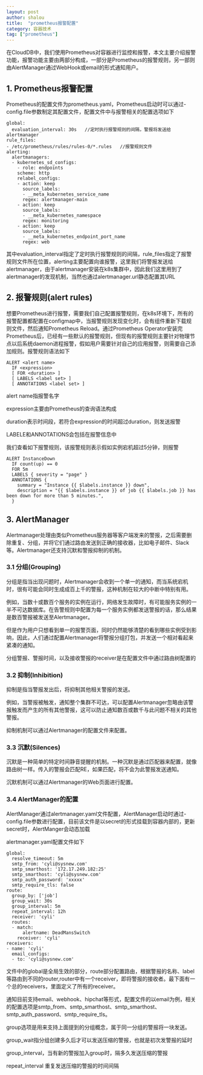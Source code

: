 ```yaml
---
layout: post 
author: shalou
title:  "prometheus报警配置"   
category: 容器技术
tag: ["prometheus"]
---
```


在CloudDB中，我们使用Prometheus对容器进行监控和报警，本文主要介绍报警功能，报警功能主要由两部分构成，一部分是Prometheus的报警规则，另一部则由AlertManager通过WebHook或email的形式通知用户。

## 1. Prometheus报警配置
Prometheus的配置文件为prometheus.yaml，Prometheus启动时可以通过-config.file参数制定其配置文件，配置文件中与报警相关的配置选项如下

<!-- more -->

```
global:
  evaluation_interval: 30s   //定时执行报警规则的间隔，警报将发送给alertmanager
rule_files:
- /etc/prometheus/rules/rules-0/*.rules   //报警规则文件
alerting: 
  alertmanagers:
  - kubernetes_sd_configs:
    - role: endpoints
    scheme: http
    relabel_configs:
    - action: keep
      source_labels:
      - __meta_kubernetes_service_name
      regex: alertmanager-main
    - action: keep
      source_labels:
      - __meta_kubernetes_namespace
      regex: monitoring
    - action: keep
      source_labels:
      - __meta_kubernetes_endpoint_port_name
      regex: web
```

其中evaluation_interval指定了定时执行报警规则的间隔，rule_files指定了报警规则文件所在位置，alerting主要配置向谁报警，这里我们将警报发送给alertmanager，由于alertmanager安装在k8s集群中，因此我们这里用到了alertmanager的发现机制，当然也通过alertmanager.url静态配置其URL

## 2. 报警规则(alert rules)

想要Prometheus进行报警，需要我们自己配置报警规则，在k8s环境下，所有的报警配置都配置在configmap中，当报警规则发现变化时，会有组件重新下载规则文件，然后通知Prometheus Reload。通过Prometheus Operator安装完Prometheus后，已经有一些默认的报警规则，但现有的报警规则主要针对物理节点以后系统daemon进程报警，假如用户需要针对自己的应用报警，则需要自己添加规则。报警规则语法如下

```
ALERT <alert name>
  IF <expression>
  [ FOR <duration> ]
  [ LABELS <label set> ]
  [ ANNOTATIONS <label set> ]
```

alert name指报警名字

expression主要由Prometheus的查询语法构成

duration表示时间段，若符合expression的时间超过duration，则发送报警

LABELE和ANNOTATIONS会包括在报警信息中

我们查看如下报警规则，该报警规则表示假如实例宕机超过5分钟，则报警

```
ALERT InstanceDown
  IF count(up) == 0
  FOR 5m
  LABELS { severity = "page" }
  ANNOTATIONS {
    summary = "Instance {{ $labels.instance }} down",
    description = "{{ $labels.instance }} of job {{ $labels.job }} has been down for more than 5 minutes.",
  }
```

## 3. AlertManager

Alertmanager处理由类似Prometheus服务器等客户端发来的警报，之后需要删除重复、分组，并将它们通过路由发送到正确的接收器，比如电子邮件、Slack等。Alertmanager还支持沉默和警报抑制的机制。

### 3.1 分组(Grouping)
分组是指当出现问题时，Alertmanager会收到一个单一的通知，而当系统宕机时，很有可能会同时生成成百上千的警报，这种机制在较大的中断中特别有用。

例如，当数十或数百个服务的实例在运行，网络发生故障时，有可能服务实例的一半不可达数据库。在告警规则中配置为每一个服务实例都发送警报的话，那么结果是数百警报被发送至Alertmanager。

但是作为用户只想看到单一的报警页面，同时仍然能够清楚的看到哪些实例受到影响，因此，人们通过配置Alertmanager将警报分组打包，并发送一个相对看起来紧凑的通知。

分组警报、警报时间，以及接收警报的receiver是在配置文件中通过路由树配置的

### 3.2 抑制(Inhibition)

抑制是指当警报发出后，将抑制其他相关警报的发送。

例如，当警报被触发，通知整个集群不可达，可以配置Alertmanager忽略由该警报触发而产生的所有其他警报，这可以防止通知数百或数千与此问题不相关的其他警报。

抑制机制可以通过Alertmanager的配置文件来配置。

### 3.3 沉默(Silences)
沉默是一种简单的特定时间静音提醒的机制。一种沉默是通过匹配器来配置，就像路由树一样。传入的警报会匹配RE，如果匹配，将不会为此警报发送通知。

沉默机制可以通过Alertmanager的Web页面进行配置。

### 3.4 AlertManager的配置
AlertManager通过alertmanager.yaml文件配置，AlertManager启动时通过-config.file参数进行配置，目前该文件是以secret的形式挂载到容器内部的，更新secret时，AlertManger会动态加载

alertmanager.yaml配置文件如下

```
global:
  resolve_timeout: 5m
  smtp_from: 'cyli@sysnew.com'
  smtp_smarthost: '172.17.249.182:25'
  smtp_smarthost: 'cyli@sysnew.com'
  smtp_auth_password: 'xxxxx'
  smtp_require_tls: false
route:
  group_by: ['job']
  group_wait: 30s
  group_interval: 5m
  repeat_interval: 12h
  receiver: 'cyli'
  routes:
  - match:
      alertname: DeadMansSwitch
    receiver: 'cyli'
receivers:
- name: 'cyli'
  email_configs:
  - to: 'cyli@sysnew.com'
```

文件中的global是全局生效的部分，route部分配置路由，根据警报的名称、label等路由到不同的router,router中有一个receiver，即将警报的接收者。最下面有一个总的receivers，里面定义了所有的receiver。

通知目前支持email、webhook、hipchat等形式，配置文件的以email为例，相关的配置选项是smtp_from、smtp_smarthost、smtp_smarthost、smtp_auth_password、smtp_require_tls。

group选项是用来支持上面提到的分组概念，属于同一分组的警报将一块发送。

group_wait指分组创建多久后才可以发送压缩的警报，也就是初次发警报的延时

group_interval，当有新的警报加入group时，隔多久发送压缩的警报

repeat_interval 重复发送压缩的警报的时间间隔

